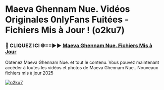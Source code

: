 # Maeva Ghennam Nue. Vidéos Originales 0nlyFans Fuitées - Fichiers Mis à Jour ! (o2ku7)

<h3>🔴 CLIQUEZ ICI 🌐==►► <a href="https://tinyurl.com/2pmr4ezf" rel="nofollow">Maeva Ghennam Nue. Fichiers Mis à Jour</a></h3>

Obtenez Maeva Ghennam Nue. et tout le contenu. Vous pouvez maintenant accéder à toutes les vidéos et photos de Maeva Ghennam Nue.. Nouveaux fichiers mis à jour 2025

[![o2ku7](https://i.imgur.com/6SNvagu.gif)](https://tinyurl.com/2pmr4ezf)
